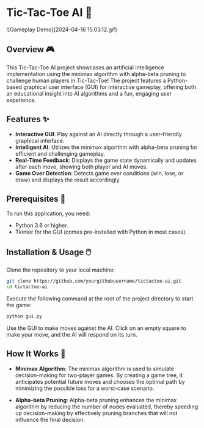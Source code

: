 # Tic-Tac-Toe AI 👾

![Gameplay Demo](2024-04-16 15.03.12.gif)

## Overview 🎮
This Tic-Tac-Toe AI project showcases an artificial intelligence implementation using the minimax algorithm with alpha-beta pruning to challenge human players in Tic-Tac-Toe! The project features a Python-based graphical user interface (GUI) for interactive gameplay, offering both an educational insight into AI algorithms and a fun, engaging user experience.

## Features ✨
- **Interactive GUI**: Play against an AI directly through a user-friendly graphical interface.
- **Intelligent AI**: Utilizes the minimax algorithm with alpha-beta pruning for efficient and challenging gameplay.
- **Real-Time Feedback**: Displays the game state dynamically and updates after each move, showing both player and AI moves.
- **Game Over Detection**: Detects game over conditions (win, lose, or draw) and displays the result accordingly.

## Prerequisites 🔧
To run this application, you need:
- Python 3.6 or higher.
- Tkinter for the GUI (comes pre-installed with Python in most cases).

## Installation & Usage 🖱️
Clone the repository to your local machine:
```bash
git clone https://github.com/yourgithubusername/tictactoe-ai.git
cd tictactoe-ai
```

Execute the following command at the root of the project directory to start the game:

```bash
python gui.py
```
Use the GUI to make moves against the AI. Click on an empty square to make your move, and the AI will respond on its turn.

## How It Works 🤖
- **Minimax Algorithm**: The minimax algorithm is used to simulate decision-making for two-player games. By creating a game tree, it anticipates potential future moves and chooses the optimal path by minimizing the possible loss for a worst-case scenario.

- **Alpha-beta Pruning**: Alpha-beta pruning enhances the minimax algorithm by reducing the number of nodes evaluated, thereby speeding up decision-making by effectively pruning branches that will not influence the final decision.
